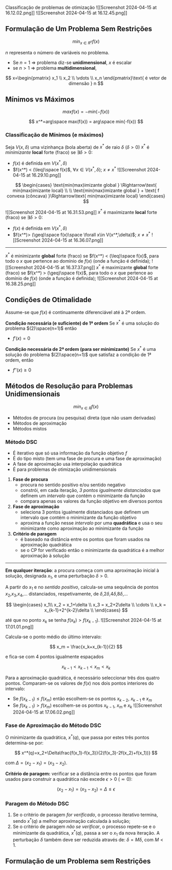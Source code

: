 Classificação de problemas de otimização
![[Screenshot 2024-04-15 at 16.12.02.png]]
![[Screenshot 2024-04-15 at 16.12.45.png]]

## Formulação de Um Problema Sem Restrições

$$
min_{x\in R^n}f(x)
$$

$n$ representa o número de variáveis no problema.
- Se $n=1$ $\Rightarrow$ problema diz-se **unidimensional**, $x$ é escalar
- se $n>1$ $\Rightarrow$ problema **multidimensional**,

$$
x=\begin{pmatrix}
	x_1 \\
	x_2 \\
	\vdots \\
	x_n
\end{pmatrix}\text{ é vetor de dimensão } n
$$

## Mínimos vs Máximos

$$
max f(x) = -min(-f(x))
$$

$$
x^*=arg\space max(f(x)) = arg\space min(-f(x))
$$

### Classificação de Mínimos (e máximos)
Seja $V(x,\delta)$ uma vizinhança (bola aberta) de $x^*$ de raio $\delta$ ($\delta > 0$)
$x^*$ é _minimizante_ **local** forte (fraco) se $\exists\delta > 0$:
- $f(x)$ é definida em $V(x^*,\delta)$
- $f(x^*) < (\leq)\space f(x)$, $\forall x\in V(x^*,\delta)$; $x\neq x^*$
![[Screenshot 2024-04-15 at 16.29.10.png]]

$$
\begin{cases}
\text{min(max)imizante global } \Rightarrow\text{ min(max)imizante local} \\
\\
\text{min(max)imizante global } + \text{ f convexa (côncava) }\Rightarrow\text{ min(max)imizante local}
\end{cases}
$$

![[Screenshot 2024-04-15 at 16.31.53.png]]
$x^*$ é maximizante **local** forte (fraco) se $\exists\delta > 0$:
- $f(x)$ é definida em $V(x^*,\delta)$
- $f(x^*)> (\geq)\space f(x)\space \forall x\in V(x^*,\delta)$; $x\neq x^*$
![[Screenshot 2024-04-15 at 16.36.07.png]]
---
$x^*$ é minimizante **global** forte (fraco) se $f(x^*) < (\leq)\space f(x)$, para todo o $x$ que pertence ao domínio de $f(x)$ (onde a função é definida);
![[Screenshot 2024-04-15 at 16.37.37.png]]
$x^*$ é maximizante **global** forte (fraco) se $f(x^*) > (\geq)\space f(x)$, para todo o $x$ que pertence ao domínio de $f(x)$ (onde a função é definida);
![[Screenshot 2024-04-15 at 16.38.25.png]]

## Condições de Otimalidade
Assume-se que $f(x)$ é continuamente diferenciável até à 2ª ordem.

**Condição necessária (e suficiente) de 1ª ordem**
Se $x^*$ é uma solução do problema $(2)\space(n=1)$ então
- $f'(x) = 0$

**Condição necessária de 2ª ordem (para ser minimizante)**
Se $x^*$ é uma solução do problema $(2)\space(n=1)$ que satisfaz a condição de 1ª ordem, então
- $f''(x) \geq 0$

## Métodos de Resolução para Problemas Unidimensionais

$$
min_{x\in R} f(x)
$$

- Métodos de procura (ou pesquisa) direta (que não usam derivadas)
- Métodos de aproximação
- Métodos mistos

### Método DSC
- É iterativo que só usa informação da função objetivo $f$
- É do tipo misto (tem uma fase de procura e uma fase de aproximação)
- A fase de aproximação usa interpolação quadrática
- É para problemas de otimização unidimensionais

1. **Fase de procura**
	- procura no sentido positivo e/ou sentido negativo
	- constrói, em cada iteração, _3 pontos igualmente distanciados_ que definem um _intervalo_ que contém o minimizante da função
	- compara apenas os valores da função objetivo em diversos pontos
2. **Fase de aproximação**
	- seleciona 3 pontos igualmente distanciados que definem um intervalo que contém o minimizante da função objetivo
	- aproxima a função nesse _intervalo_ por uma **quadrática** e usa o seu minimizante como aproximação ao minimizante da função
3. **Critério de paragem**
	- é baseado na distância entre os pontos que foram usados na aproximação quadrática
	- se o CP for verificado então o minimizante da quadrática é a melhor aproximação à solução
---
**Em qualquer iteração**:
a procura começa com uma aproximação inicial à solução, designada $x_1$, e uma perturbação $\delta > 0$.

A partir do $x_1$ e no _sentido positivo_, calcula-se uma sequência de pontos $x_2$,$x_3$,$x_4$,… distanciados, respetivamente, de $\delta$,$2\delta$,$4\delta$,$8\delta$,…

$$
\begin{cases}
x_1\\
x_2 = x_1+\delta \\
x_3 = x_2+2\delta \\
\cdots \\
x_k = x_{k-1}+2^{k-2}\delta \\
\end{cases}
$$

até que no ponto $x_k$ se tenha $f(x_k) > f(x_{k-1})$.
![[Screenshot 2024-04-15 at 17.01.01.png]]

Calcula-se o ponto médio do último intervalo:

$$
x_m = \frac{x_k+x_{k-1}}{2}
$$

e fica-se com 4 pontos igualmente espaçados

$$
x_{k-1}<x_{k-1}<x_m<x_k
$$

Para a aproximação quadrática, é necessário seleccionar três dos quatro pontos. Comparam-se os valores de $f(x)$ nos dois pontos interiores do intervalo:
- Se $f(x_{k−1}) \leq f(x_m)$ então escolhem-se os pontos $x_{k−2}$, $x_{k−1}$ e $x_m$
- Se $f(x_{k−1}) > f(x_m)$ escolhem-se os pontos $x_{k−1}$, $x_m$ e $x_k$
![[Screenshot 2024-04-15 at 17.06.02.png]]

### Fase de Aproximação do Método DSC
O minimizante da quadrática, $x^* (q)$, que passa por estes três pontos determina-se por:

$$
x^*(q)=x_2+\Delta\frac{f(x_1)-f(x_3)}{2(f(x_3)-2f(x_2)+f(x_1))}
$$

com $\Delta = (x_2 - x_1) = (x_3 - x_2)$.

**Critério de paragem:**
verificar se a distância entre os pontos que foram usados para construir a quadrática não excede $\epsilon > 0$ $(\eqsim 0)$:

$$
(x_2 - x_1) = (x_3 - x_2) = \Delta\leq\epsilon
$$

### Paragem do Método DSC
1. Se o critério de paragem _for verificado_, o processo iterativo termina, sendo $x^*(q)$ a melhor aproximação calculada à solução;
2. Se o critério de paragem _não se verificar_, o processo repete-se e o minimizante da quadrática, $x^*(q)$, passa a ser o $x_1$ da nova iteração. A perturbação $\delta$ também deve ser reduzida através de: $\delta = M\delta$, com $M<1$.

## Formulação de um Problema sem Restrições
